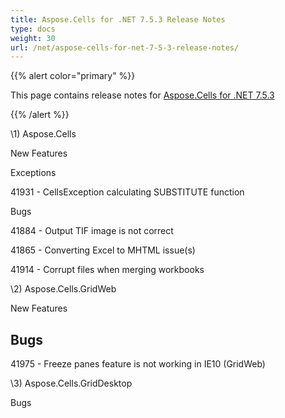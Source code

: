```yaml
---
title: Aspose.Cells for .NET 7.5.3 Release Notes
type: docs
weight: 30
url: /net/aspose-cells-for-net-7-5-3-release-notes/
---
```


{{% alert color="primary" %}} 

This page contains release notes for [Aspose.Cells for .NET 7.5.3](https://downloads.aspose.com/cells/net/new-releases/aspose.cells-for-.net-7.5.3/)

{{% /alert %}} 



\1) Aspose.Cells 



New Features 



Exceptions 

41931 - CellsException calculating SUBSTITUTE
function 



Bugs 

41884 - Output TIF image is not correct 

41865 - Converting Excel to MHTML issue(s) 

41914 - Corrupt files when merging workbooks



\2) Aspose.Cells.GridWeb 



New Features 


## **Bugs**
41975 - Freeze panes feature is not working in
IE10 (GridWeb) 



\3) Aspose.Cells.GridDesktop 



Bugs 




